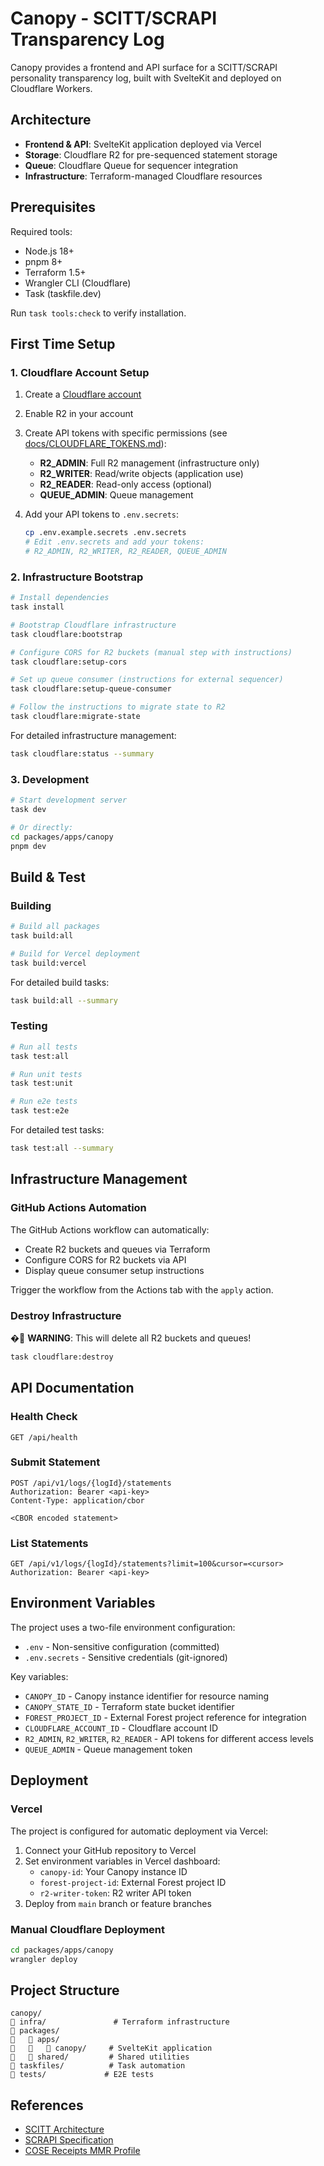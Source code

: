 # Canopy - SCITT/SCRAPI Transparency Log

Canopy provides a frontend and API surface for a SCITT/SCRAPI personality transparency log, built with SvelteKit and deployed on Cloudflare Workers.

## Architecture

- **Frontend & API**: SvelteKit application deployed via Vercel
- **Storage**: Cloudflare R2 for pre-sequenced statement storage
- **Queue**: Cloudflare Queue for sequencer integration
- **Infrastructure**: Terraform-managed Cloudflare resources

## Prerequisites

Required tools:
- Node.js 18+
- pnpm 8+
- Terraform 1.5+
- Wrangler CLI (Cloudflare)
- Task (taskfile.dev)

Run `task tools:check` to verify installation.

## First Time Setup

### 1. Cloudflare Account Setup

1. Create a [Cloudflare account](https://dash.cloudflare.com/sign-up)
2. Enable R2 in your account
3. Create API tokens with specific permissions (see [docs/CLOUDFLARE_TOKENS.md](docs/CLOUDFLARE_TOKENS.md)):
   - **R2_ADMIN**: Full R2 management (infrastructure only)
   - **R2_WRITER**: Read/write objects (application use)
   - **R2_READER**: Read-only access (optional)
   - **QUEUE_ADMIN**: Queue management

4. Add your API tokens to `.env.secrets`:
   ```bash
   cp .env.example.secrets .env.secrets
   # Edit .env.secrets and add your tokens:
   # R2_ADMIN, R2_WRITER, R2_READER, QUEUE_ADMIN
   ```

### 2. Infrastructure Bootstrap

```bash
# Install dependencies
task install

# Bootstrap Cloudflare infrastructure
task cloudflare:bootstrap

# Configure CORS for R2 buckets (manual step with instructions)
task cloudflare:setup-cors

# Set up queue consumer (instructions for external sequencer)
task cloudflare:setup-queue-consumer

# Follow the instructions to migrate state to R2
task cloudflare:migrate-state
```

For detailed infrastructure management:
```bash
task cloudflare:status --summary
```

### 3. Development

```bash
# Start development server
task dev

# Or directly:
cd packages/apps/canopy
pnpm dev
```

## Build & Test

### Building

```bash
# Build all packages
task build:all

# Build for Vercel deployment
task build:vercel
```

For detailed build tasks:
```bash
task build:all --summary
```

### Testing

```bash
# Run all tests
task test:all

# Run unit tests
task test:unit

# Run e2e tests
task test:e2e
```

For detailed test tasks:
```bash
task test:all --summary
```

## Infrastructure Management

### GitHub Actions Automation

The GitHub Actions workflow can automatically:
- Create R2 buckets and queues via Terraform
- Configure CORS for R2 buckets via API
- Display queue consumer setup instructions

Trigger the workflow from the Actions tab with the `apply` action.

### Destroy Infrastructure

� **WARNING**: This will delete all R2 buckets and queues!

```bash
task cloudflare:destroy
```

## API Documentation

### Health Check
```http
GET /api/health
```

### Submit Statement
```http
POST /api/v1/logs/{logId}/statements
Authorization: Bearer <api-key>
Content-Type: application/cbor

<CBOR encoded statement>
```

### List Statements
```http
GET /api/v1/logs/{logId}/statements?limit=100&cursor=<cursor>
Authorization: Bearer <api-key>
```

## Environment Variables

The project uses a two-file environment configuration:

- `.env` - Non-sensitive configuration (committed)
- `.env.secrets` - Sensitive credentials (git-ignored)

Key variables:
- `CANOPY_ID` - Canopy instance identifier for resource naming
- `CANOPY_STATE_ID` - Terraform state bucket identifier
- `FOREST_PROJECT_ID` - External Forest project reference for integration
- `CLOUDFLARE_ACCOUNT_ID` - Cloudflare account ID
- `R2_ADMIN`, `R2_WRITER`, `R2_READER` - API tokens for different access levels
- `QUEUE_ADMIN` - Queue management token

## Deployment

### Vercel

The project is configured for automatic deployment via Vercel:

1. Connect your GitHub repository to Vercel
2. Set environment variables in Vercel dashboard:
   - `canopy-id`: Your Canopy instance ID
   - `forest-project-id`: External Forest project ID
   - `r2-writer-token`: R2 writer API token
3. Deploy from `main` branch or feature branches

### Manual Cloudflare Deployment

```bash
cd packages/apps/canopy
wrangler deploy
```

## Project Structure

```
canopy/
   infra/               # Terraform infrastructure
   packages/
      apps/
         canopy/     # SvelteKit application
      shared/         # Shared utilities
   taskfiles/          # Task automation
   tests/             # E2E tests
```

## References

- [SCITT Architecture](https://www.ietf.org/archive/id/draft-ietf-scitt-architecture-22.txt)
- [SCRAPI Specification](https://www.ietf.org/archive/id/draft-ietf-scitt-scrapi-05.txt)
- [COSE Receipts MMR Profile](https://www.ietf.org/archive/id/draft-bryce-cose-receipts-mmr-profile-00.txt)